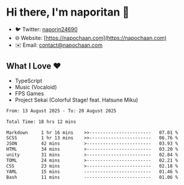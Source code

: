 # Hi there, I'm naporitan 👋

- 🐦 Twitter: [naporin24690](https://twitter.com/naporin24690)
- 🌐 Website: [https://napochaan.com](https://napochaan.com)
- ✉️ Email: [contact@napochaan.com](mailto:contact@napochaan.com)

## What I Love ❤️
- TypeScript
- Music (Vocaloid)
- FPS Games
- Project Sekai (Colorful Stage! feat. Hatsune Miku)

<!--START_SECTION:waka-->

```txt
From: 13 August 2025 - To: 20 August 2025

Total Time: 18 hrs 12 mins

Markdown     1 hr 16 mins    >>-----------------------   07.01 %
SCSS         1 hr 13 mins    >>-----------------------   06.76 %
JSON         42 mins         >------------------------   03.93 %
HTML         34 mins         >------------------------   03.20 %
unity        31 mins         >------------------------   02.84 %
TOML         24 mins         >------------------------   02.21 %
CSS          23 mins         >------------------------   02.18 %
YAML         15 mins         -------------------------   01.46 %
Bash         11 mins         -------------------------   01.06 %
```

<!--END_SECTION:waka-->

